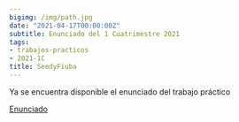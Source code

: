 ```yaml
---
bigimg: /img/path.jpg
date: "2021-04-17T00:00:00Z"
subtitle: Enunciado del 1 Cuatrimestre 2021
tags:
- trabajos-practicos
- 2021-1C
title: SeedyFiuba
---
```

Ya se encuentra disponible el enunciado del trabajo práctico

[Enunciado](https://ingenieria-del-software-2.github.io/works/statement/2021/1/tp/enunciado/)
